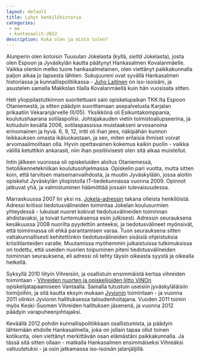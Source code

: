 ```yaml
---
layout: default
title: Lyhyt henkilöhistoria
categories:
 - me
 - kuntavaalit-2012
description: Kuka olen ja mistä tulen?
---
```


Alunperin olen kotoisin Tuusulan Jokelasta (kyllä, _sieltä_ Jokelasta), josta olen Espoon ja Jyväskylän kautta päätynyt Hankasalmen Kovalanmäelle. Vaikka olenkin melko tuore hankasalmelainen, olen viettänyt paikkakunnalla paljon aikaa jo lapsesta lähtien.  Sukujuureni ovat syvällä Hankasalmen historiassa ja kunnallispolitiikassa - [Juho Laitinen](http://www.eduskunta.fi/faktatmp/hetekatmp/ed910883e-su.htm) on iso-isoisäni, ja asustelen samalla Makkolan tilalla Kovalanmäellä kuin hän vuosisata sitten.

Heti ylioppilastutkinnon suoritettuani sain opiskelupaikan TKK:lta Espoon Otaniemestä, ja sitten päädyin suorittamaan asepalvelusta Karjalan prikaatiin Vekaranjärvelle (II/05). Yksikkönä oli Esikuntakomppania, koulutushaarana sotilaspoliisi. Johtajakauden vietin toimistoaliupseerina, ja kotiuduin kesällä 2006, sotilaspassissa muistaakseni arvosanoina erinomainen ja hyvä. 6, 9, 12, intti oli ihan jees, näkipähän kunnon leikkauksen omasta ikäluokastaan, ja sen, miten erilaisia ihmiset voivat arvomaailmoiltaan olla. Hyvin opettavainen kokemus kaikin puolin - vaikka välillä ketuttikin ankarasti, niin ihan positiivisesti olen sitä aikaa muistellut.

Intin jälkeen vuorossa oli opiskeluiden aloitus Otaniemessä, tietoliikennetekniikan koulutusohjelmassa. Opiskelin pari vuotta, mutta sitten koin, että tarvitsen maisemanvaihdosta, ja muutin Jyväskylään, jossa aloitin opiskelut Jyväskylän yliopistolla IT-tiedekunnassa vuonna 2009. Opinnot jatkuvat yhä, ja valmistuminen häämöttää jossain tulevaisuudessa.

Marraskuussa 2007 lin yksi ns. [Jokela-adressin] takana olleista henkilöistä. Adressi kritisoi tiedotusvälineiden toimintaa Jokelan koulusurmien yhteydessä - lukuisat nuoret kokivat tiedotusvälineiden toiminnan ahdistavaksi, ja toivat tuntemuksensa esiin julkisesti. Adressin seurauksena kesäkuussa 2008 nuorilta pyydettiin anteeksi, ja tiedotusvälineet myönsivät, että toiminnassa oli ehkä parantamisen varaa. Tuon seurauksena sitten valtakunnallisesti kehitettiinkin tiedotusvälineiden sisäisiä ohjeistuksia kriisitilanteiden varalle. Muutamissa myöhemmin julkaistuissa tutkimuksissa on todettu, että useiden nuorien toipuminen piteni tiedotusvälineiden toiminnan seurauksena, eli adressi oli tehty täysin oikeasta syystä ja oikealla hetkellä.

Syksyllä 2010 liityin Vihreisiin, ja osallistuin ensimmäistä kertaa vihreiden toimintaan - [Vihreiden nuorten ja opiskelijoiden liitto ViNOn] opiskelijatapaamiseen Vantaalla. Samalla tutustuin useisiin jyväskyläläisiin toimijoihin, ja sitä kautta eksyin mukaan [Jyvionin] toimintaan - ja vuonna 2011 olinkin Jyvionin hallituksessa taloudenhoitajana. Vuoden 2011 toimin myös Keski-Suomen Vihreiden hallituksen jäsenenä, ja vuonna 2012 päädyin varapuheenjohtajaksi.

Keväällä 2012 pohdin kunnallispolitiikkaan osallistumista, ja päädyin lähtemään ehdolle Hankasalmella, joka on jollain tapaa ollut toinen kotikunta, olen viettänyt merkittävän osan elämästäni paikkakunnalla. Ja tässä sitä sitten ollaan - matkalla Hankasalmen ensimmäiseksi Vihreäksi valtuutetuksi - ja osin jatkamassa iso-isoisän jalanjäljillä.




  [Jokela-adressin]: http://cdn.ypcs.fi/old/jokela-adressi.html
  [Jyvionin]: http://www.jyvioni.org
  [Vihreiden nuorten ja opiskelijoiden liitto ViNOn]: http://www.vino.fi/
